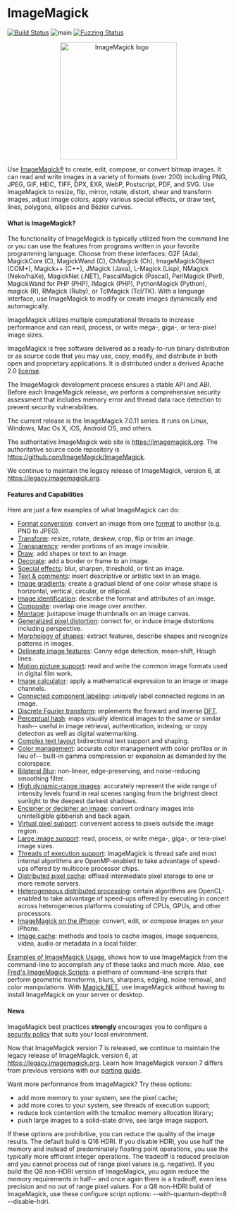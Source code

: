 # ImageMagick

[![Build Status](https://travis-ci.org/ImageMagick/ImageMagick.svg?branch=main)](https://travis-ci.org/ImageMagick/ImageMagick)
![main](https://github.com/ImageMagick/ImageMagick/workflows/main/badge.svg)
[![Fuzzing Status](https://oss-fuzz-build-logs.storage.googleapis.com/badges/imagemagick.svg)](https://bugs.chromium.org/p/oss-fuzz/issues/list?sort=-opened&can=1&q=proj:imagemagick)

<p align="center">
<img align="center" src="https://imagemagick.org/image/wizard.png" alt="ImageMagick logo" width="265"/>
</p>

Use [ImageMagick®](https://imagemagick.org/) to create, edit, compose, or convert bitmap images. It can read and write images in a variety of formats (over 200) including PNG, JPEG, GIF, HEIC, TIFF, DPX, EXR, WebP, Postscript, PDF, and SVG. Use ImageMagick to resize, flip, mirror, rotate, distort, shear and transform images, adjust image colors, apply various special effects, or draw text, lines, polygons, ellipses and Bézier curves.

#### What is ImageMagick?

The functionality of ImageMagick is typically utilized from the command line or you can use the features from programs written in your favorite programming language. Choose from these interfaces: G2F (Ada), MagickCore (C), MagickWand (C), ChMagick (Ch), ImageMagickObject (COM+), Magick++ (C++), JMagick (Java), L-Magick (Lisp), NMagick (Neko/haXe), MagickNet (.NET), PascalMagick (Pascal), PerlMagick (Perl), MagickWand for PHP (PHP), IMagick (PHP), PythonMagick (Python), magick (R), RMagick (Ruby), or TclMagick (Tcl/TK). With a language interface, use ImageMagick to modify or create images dynamically and automagically.

ImageMagick utilizes multiple computational threads to increase performance and can read, process, or write mega-, giga-, or tera-pixel image sizes.

ImageMagick is free software delivered as a ready-to-run binary distribution or as source code that you may use, copy, modify, and distribute in both open and proprietary applications. It is distributed under a derived Apache 2.0 [license](https://imagemagick.org/script/license.php).

The ImageMagick development process ensures a stable API and ABI. Before each ImageMagick release, we perform a comprehensive security assessment that includes memory error and thread data race detection to prevent security vulnerabilities.

The current release is the ImageMagick 7.0.11 series. It runs on Linux, Windows, Mac Os X, iOS, Android OS, and others.

The authoritative ImageMagick web site is https://imagemagick.org. The authoritative source code repository is https://github.com/ImageMagick/ImageMagick.

We continue to maintain the legacy release of ImageMagick, version 6, at https://legacy.imagemagick.org.

#### Features and Capabilities

Here are just a few examples of what ImageMagick can do:

* [Format conversion](https://imagemagick.org/script/convert.php): convert an image from one [format](https://imagemagick.org/script/formats.php) to another (e.g.  PNG to JPEG).
* [Transform](https://legacy.imagemagick.org/Usage/resize/): resize, rotate, deskew, crop, flip or trim an image.
* [Transparency](https://legacy.imagemagick.org/Usage/masking/): render portions of an image invisible.
* [Draw](https://legacy.imagemagick.org/Usage/draw/): add shapes or text to an image.
* [Decorate](https://legacy.imagemagick.org/Usage/crop/): add a border or frame to an image.
* [Special effects](https://legacy.imagemagick.org/Usage/blur/): blur, sharpen, threshold, or tint an image.
* [Text & comments](https://legacy.imagemagick.org/Usage/text/): insert descriptive or artistic text in an image.
* [Image gradients](https://imagemagick.org/script/gradient.php): create a gradual blend of one color whose shape is horizontal, vertical, circular, or ellipical.
* [Image identification](https://imagemagick.org/script/identify.php): describe the format and attributes of an image.
* [Composite](https://imagemagick.org/script/composite.php): overlap one image over another.
* [Montage](https://imagemagick.org/script/montage.php): juxtapose image thumbnails on an image canvas.
* [Generalized pixel distortion](https://legacy.imagemagick.org/Usage/distorts/): correct for, or induce image distortions including perspective.
* [Morphology of shapes](https://legacy.imagemagick.org/Usage/morphology/): extract features, describe shapes and recognize patterns in images.
* [Delineate image features](https://legacy.imagemagick.org/Usage/transform/#vision): Canny edge detection, mean-shift, Hough lines.
* [Motion picture support](https://imagemagick.org/script/motion-picture.php): read and write the common image formats used in digital film work.
* [Image calculator](https://imagemagick.org/script/fx.php): apply a mathematical expression to an image or image channels.
* [Connected component labeling](https://imagemagick.org/script/connected-components.php): uniquely label connected regions in an image.
* [Discrete Fourier transform](https://legacy.imagemagick.org/Usage/fourier/): implements the forward and inverse [DFT](http://en.wikipedia.org/wiki/Discrete_Fourier_transform).
* [Perceptual hash](http://www.fmwconcepts.com/misc_tests/perceptual_hash_test_results_510/index.html): maps visually identical images to the same or similar hash-- useful in image retrieval, authentication, indexing, or copy detection as well as digital watermarking.
* [Complex text layout](https://en.wikipedia.org/wiki/Complex_text_layout) bidirectional text support and shaping.
* [Color management](https://imagemagick.org/script/color-management.php): accurate color management with color profiles or in lieu of-- built-in gamma compression or expansion as demanded by the colorspace.
* [Bilateral Blur](https://imagemagick.org/script/command-line-options.php#bilateral-blur): non-linear, edge-preserving, and noise-reducing smoothing filter.
* [High dynamic-range images](https://imagemagick.org/script/high-dynamic-range.php): accurately represent the wide range of intensity levels found in real scenes ranging from the brightest direct sunlight to the deepest darkest shadows.
* [Encipher or decipher an image](https://imagemagick.org/script/cipher.php): convert ordinary images into unintelligible gibberish and back again.
* [Virtual pixel support](https://imagemagick.org/script/architecture.php#virtual-pixels): convenient access to pixels outside the image region.
* [Large image support](https://imagemagick.org/script/architecture.php#tera-pixel): read, process, or write mega-, giga-, or tera-pixel image sizes.
* [Threads of execution support](https://imagemagick.org/script/architecture.php#threads): ImageMagick is thread safe and most internal algorithms are OpenMP-enabled to take advantage of speed-ups offered by multicore processor chips.
* [Distributed pixel cache](https://imagemagick.org/script/distribute-pixel-cache.php): offload intermediate pixel storage to one or more remote servers.
* [Heterogeneous distributed processing](https://imagemagick.org/script/architecture.php#distributed): certain algorithms are OpenCL-enabled to take advantage of speed-ups offered by executing in concert across heterogeneous platforms consisting of CPUs, GPUs, and other processors.
* [ImageMagick on the iPhone](https://imagemagick.org/script/download.php#iOS): convert, edit, or compose images on your iPhone.
* [Image cache](https://imagemagick.org/script/magick-cache.php): methods and tools to cache images, image sequences, video, audio or metadata in a local folder.

[Examples of ImageMagick Usage](https://legacy.imagemagick.org/Usage/), shows how to use ImageMagick from the command-line to accomplish any of these tasks and much more. Also, see [Fred's ImageMagick Scripts](http://www.fmwconcepts.com/imagemagick/): a plethora of command-line scripts that perform geometric transforms, blurs, sharpens, edging, noise removal, and color manipulations. With [Magick.NET](https://github.com/dlemstra/Magick.NET), use ImageMagick without having to install ImageMagick on your server or desktop.

#### News

ImageMagick best practices **strongly** encourages you to configure a [security policy](https://imagemagick.org/script/security-policy.php) that suits your local environment.

Now that ImageMagick version 7 is released, we continue to maintain the legacy release of ImageMagick, version 6, at https://legacy.imagemagick.org. Learn how ImageMagick version 7 differs from previous versions with our [porting guide](https://imagemagick.org/script/porting.php).

Want more performance from ImageMagick? Try these options:

* add more memory to your system, see the pixel cache;
* add more cores to your system, see threads of execution support;
* reduce lock contention with the tcmalloc memory allocation library;
* push large images to a solid-state drive, see large image support.

If these options are prohibitive, you can reduce the quality of the image results. The default build is Q16 HDRI. If you disable HDRI, you use half the memory and instead of predominately floating point operations, you use the typically more efficient integer operations. The tradeoff is reduced precision and you cannot process out of range pixel values (e.g. negative). If you build the Q8 non-HDRI version of ImageMagick, you again reduce the memory requirements in half-- and once again there is a tradeoff, even less precision and no out of range pixel values. For a Q8 non-HDRI build of ImageMagick, use these configure script options: --with-quantum-depth=8 --disable-hdri.
